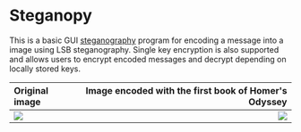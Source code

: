 # Steganopy
This is a basic GUI [steganography](https://en.wikipedia.org/wiki/Steganography) program for encoding a message into a image using LSB steganography. Single key encryption is also supported and allows users to encrypt encoded messages and decrypt depending on locally stored keys.

Original image | Image encoded with the first book of Homer's Odyssey
:-------------------|------------------------------------------------------:
![](https://i.imgur.com/5AGU4Ge.jpeg)|![](https://i.imgur.com/B6BYoIs.jpeg)

